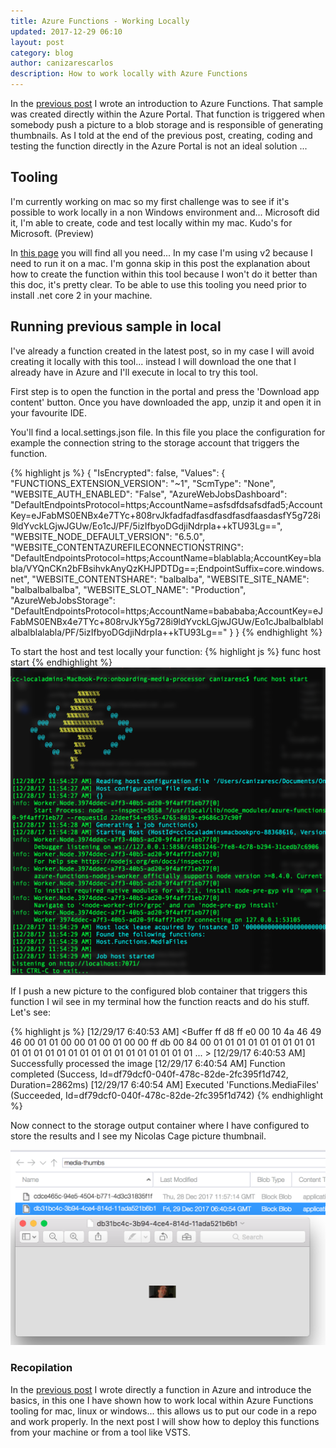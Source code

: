 ```yaml
---
title: Azure Functions - Working Locally
updated: 2017-12-29 06:10
layout: post
category: blog
author: canizarescarlos
description: How to work locally with Azure Functions
---
```


In the [previous post](https://ccanizares.github.io/KeepCoding/azure-functions-thumbnail-media/) I wrote an introduction to Azure Functions. That sample was created directly within the Azure Portal. That function is triggered when somebody push a picture to a blob storage and is responsible of generating thumbnails. As I told at the end of the previous post, creating, coding and testing the function directly in the Azure Portal is not an ideal solution ...

## Tooling

I'm currently working on mac so my first challenge was to see if it's possible to work locally in a non Windows environment and... Microsoft did it, I'm able to create, code and test locally within my mac. Kudo's for Microsoft. (Preview)

In [this page](https://docs.microsoft.com/es-es/azure/azure-functions/functions-run-local) you will find all you need... In my case I'm using v2 because I need to run it on a mac. I'm gonna skip in this post the explanation about how to create the function within this tool because I won't do it better than this doc, it's pretty clear. To be able to use this tooling you need prior to install .net core 2 in your machine.

## Running previous sample in local

I've already a function created in the latest post, so in my case I will avoid creating it locally with this tool... instead I will download the one that I already have in Azure and I'll execute in local to try this tool. 

First step is to open the function in the portal and press the 'Download app content' button. Once you have downloaded the app, unzip it and open it in your favourite IDE.

You'll find a local.settings.json file. In this file you place the configuration for example the connection string to the storage account that triggers the function. 

{% highlight js %}
{
  "IsEncrypted": false,
  "Values": {
    "FUNCTIONS_EXTENSION_VERSION": "~1",
    "ScmType": "None",
    "WEBSITE_AUTH_ENABLED": "False",
    "AzureWebJobsDashboard": "DefaultEndpointsProtocol=https;AccountName=asfsdfdsafsdfad5;AccountKey=eJFabMS0ENBx4e7TYc+808rvJkfadfadfasdfasdfasdfaasdasfY5g728i9ldYvckLGjwJGUw/Eo1cJ/PF/5izIfbyoDGdjiNdrpIa++kTU93Lg==",
    "WEBSITE_NODE_DEFAULT_VERSION": "6.5.0",
    "WEBSITE_CONTENTAZUREFILECONNECTIONSTRING": "DefaultEndpointsProtocol=https;AccountName=blablabla;AccountKey=blabla/VYQnCKn2bFBsihvkAnyQzKHJPDTDg==;EndpointSuffix=core.windows.net",
    "WEBSITE_CONTENTSHARE": "balbalba",
    "WEBSITE_SITE_NAME": "balbalbalbalba",
    "WEBSITE_SLOT_NAME": "Production",
    "AzureWebJobsStorage": "DefaultEndpointsProtocol=https;AccountName=babababa;AccountKey=eJFabMS0ENBx4e7TYc+808rvJkY5g728i9ldYvckLGjwJGUw/Eo1cJbalbalblablalbalblalabla/PF/5izIfbyoDGdjiNdrpIa++kTU93Lg=="
  }
}
{% endhighlight %}

To start the host and test locally your function:
{% highlight js %}
func host start
{% endhighlight %}
<img src='../assets/images/azure-functions-working-locally.png' />

If I push a new picture to the configured blob container that triggers this function I wil see in my terminal how the function reacts and do his stuff. Let's see:

{% highlight js %}
[12/29/17 6:40:53 AM] <Buffer ff d8 ff e0 00 10 4a 46 49 46 00 01 01 00 00 01 00 01 00 00 ff db 00 84 00 01 01 01 01 01 01 01 01 01 01 01 01 01 01 01 01 01 01 01 01 01 01 01 01 01 ... >
[12/29/17 6:40:53 AM] Successfully processed the image
[12/29/17 6:40:54 AM] Function completed (Success, Id=df79dcf0-040f-478c-82de-2fc395f1d742, Duration=2862ms)
[12/29/17 6:40:54 AM] Executed 'Functions.MediaFiles' (Succeeded, Id=df79dcf0-040f-478c-82de-2fc395f1d742)
{% endhighlight %}

Now connect to the storage output container where I have configured to store the results and I see my Nicolas Cage picture thumbnail. 

<img src='../assets/images/azure-functions-locally-cage.png' />

### Recopilation

In the [previous post](https://ccanizares.github.io/KeepCoding/azure-functions-thumbnail-media/) I wrote directly a function in Azure and introduce the basics, in this one I have shown how to work local within Azure Functions tooling for mac, linux or windows... this allows us to put our code in a repo and work properly. In the next post I will show how to deploy this functions from your machine or from a tool like VSTS.